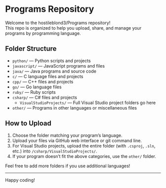 # Programs Repository

Welcome to the hostileblond3/Programs repository!  
This repo is organized to help you upload, share, and manage your programs by programming language.

## Folder Structure

- `python/` — Python scripts and projects
- `javascript/` — JavaScript programs and files
- `java/` — Java programs and source code
- `c/` — C language files and projects
- `cpp/` — C++ files and projects
- `go/` — Go language files
- `ruby/` — Ruby scripts
- `csharp/` — C# files and projects
    - `VisualStudioProjects/` — Full Visual Studio project folders go here
- `other/` — Programs in other languages or miscellaneous files

## How to Upload

1. Choose the folder matching your program’s language.
2. Upload your files via GitHub web interface or git command line.
3. For Visual Studio projects, upload the entire folder (with `.csproj`, `.sln`, etc.) into `/csharp/VisualStudioProjects/`.
4. If your program doesn’t fit the above categories, use the `other/` folder.

Feel free to add more folders if you use additional languages!

---

Happy coding!
